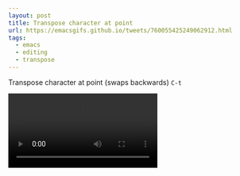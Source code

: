 ```yaml
---
layout: post
title: Transpose character at point
url: https://emacsgifs.github.io/tweets/760055425249062912.html
tags:
  - emacs
  - editing
  - transpose
---
```


Transpose character at point (swaps backwards) `C-t`

<video controls autoplay>
  <source src="/public/videos/760055425249062912.mp4" type="video/mp4">
    Sorry your browser does not support the video tag, maybe time to upgrade?
</video>

